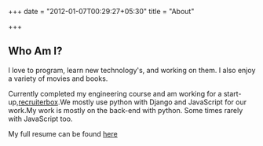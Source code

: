 +++
date = "2012-01-07T00:29:27+05:30"
title = "About"

+++

## Who Am I?

I love to program, learn new technology's, and working on them. I also enjoy a variety of movies and books.

Currently completed my engineering course and am working for a start-up,[recruiterbox](http://recruiterbox.com).We mostly use python with Django and JavaScript for our work.My work is mostly on the back-end with python. Some times rarely with JavaScript too.

My full resume can be found [here](http://registry.jsonresume.org/vigneshsarma)
